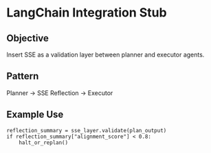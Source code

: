 
# LangChain Integration Stub

## Objective
Insert SSE as a validation layer between planner and executor agents.

## Pattern
Planner → SSE Reflection → Executor

## Example Use
```
reflection_summary = sse_layer.validate(plan_output)
if reflection_summary["alignment_score"] < 0.8:
    halt_or_replan()
```
